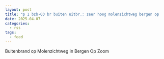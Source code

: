 ```yaml
---
layout: post
title: "p 1 bzb-03 br buiten uitbr.: zeer hoog molenzichtweg bergen op zoom 201092 203093 201380 200092 201531 201444 201441 201344 201361 201382 201662 201681 200022 201503 20"
date: 2025-04-07
categories: 
  - rss
tags: 
  - feed
---
```


Buitenbrand op Molenzichtweg in Bergen Op Zoom
